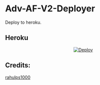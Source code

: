 # Adv-AF-V2-Deployer

Deploy to heroku.

<!-- ## Railway

[![Deploy on Railway](https://railway.app/button.svg)](https://railway.app/new/template?template=https://github.com/Ashifbava/Adv-AF-V2-Deployer)
<br> -->

## Heroku

<p align="center">
<a href="https://heroku.com/deploy">
  <img src="https://www.herokucdn.com/deploy/button.svg" alt="Deploy">
</a>
</p>

## Credits:

[rahulps1000](https://github.com/rahulps1000/HerokuBannedDeployer)

